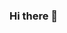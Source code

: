### Hi there 👋

<!--
**wk-rnadeau/wk-rnadeau** is a ✨ _special_ ✨ repository because its `README.md` (this file) appears on your GitHub profile.

Here are some ideas to get you started:

- 🔭 I’m currently working on Cloud Security Posture Management
- 👯 I’m looking to collaborate on Cloud Security
-->
